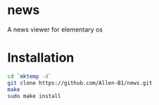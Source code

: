 # news
A news viewer for elementary os

# Installation
```bash
cd `mktemp -d`
git clone https://github.com/Allen-B1/news.git
make
sudo make install
```

